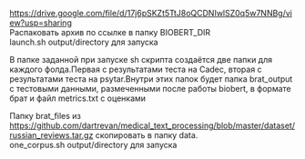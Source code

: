 https://drive.google.com/file/d/17j6pSKZt5TtJ8oQCDNIwlSZ0q5w7NNBg/view?usp=sharing  
Распаковать архив по ссылке в папку BIOBERT_DIR  
launch.sh output/directory для запуска  
  

В папке заданной при запуске sh скрипта создаётся две папки для каждого фолда.Первая с результатами теста на Cadec, вторая с результатами теста на psytar.Внутри этих папок будет папка brat_output с тестовыми данными, размеченными после работы biobert, в формате брат и файл metrics.txt с оценками  
  
Папку brat_files из https://github.com/dartrevan/medical_text_processing/blob/master/dataset/russian_reviews.tar.gz скопировать в папку data.  
one_corpus.sh output/directory для запуска

